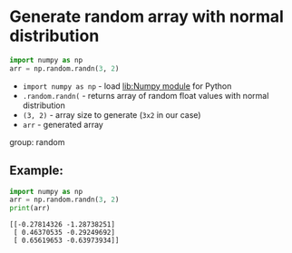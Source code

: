 # Generate random array with normal distribution

```python
import numpy as np
arr = np.random.randn(3, 2)
```

- `import numpy as np` - load [lib:Numpy module](/python-numpy/how-to-install-python-numpy-lib) for Python
- `.random.randn(` - returns array of random float values with normal distribution
- `(3, 2)` - array size to generate (`3x2` in our case)
- `arr` - generated array

group: random

## Example: 
```python
import numpy as np
arr = np.random.randn(3, 2)
print(arr)
```
```
[[-0.27814326 -1.28738251]
 [ 0.46370535 -0.29249692]
 [ 0.65619653 -0.63973934]]

```

